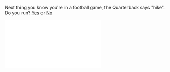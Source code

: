 Next thing you know you're in a football game, the Quarterback says "hike". Do you run? 
[Yes](t-Run.md) or [No](Dont_Run.md)  

![Alt git add](football.html)